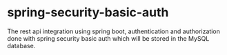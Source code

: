 # spring-security-basic-auth
The rest api integration using spring boot, authentication and authorization done with spring security basic auth which will be stored in the MySQL database.
